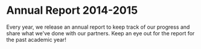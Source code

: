 # Annual Report 2014-2015
Every year, we release an annual report to keep track of our progress and share what we've done with our partners. Keep an eye out for the report for the past academic year!

